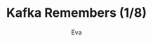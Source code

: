---
media: "images/rounds/round_3/kafka_remembers_1.png"
media_type: image
title: Kafka Remembers (1/8)
author: [Eva]
desc: Kafka Hynes recognises Fiore Silvestri from the previous shift, remembering her actions.
---
